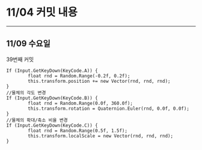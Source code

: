 # 11/04 **커밋 내용**

---

## 11/09 수**요일**

39번째 커밋

	If (Input.GetKeyDown(KeyCode.A)) {
			float rnd = Random.Range(-0.2f, 0.2f);
			this.transform.position += new Vector(rnd, rnd, rnd);
	}
	//물체의 각도 변경
	If (Input.GetKeyDown(KeyCode.B)) {
			float rnd = Random.Range(0.0f, 360.0f);
			this.transform.rotation = Quaternion.Euler(rnd, 0.0f, 0.0f);
	}
	//물체의 확대/축소 비율 변경
	If (Input.GetKeyDown(KeyCode.C)) {
			float rnd = Random.Range(0.5f, 1.5f);
			this.transform.localScale = new Vector(rnd, rnd, rnd);
	}